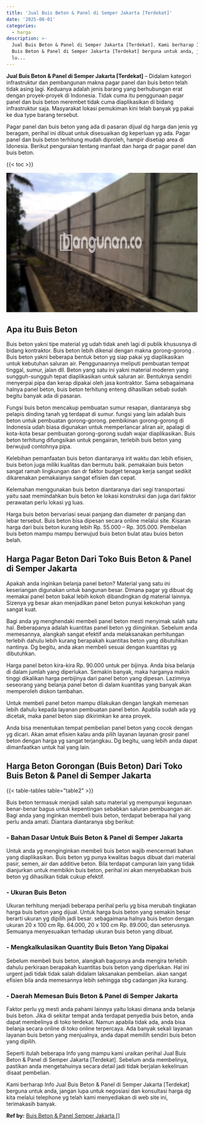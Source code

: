 ```yaml
---
title: 'Jual Buis Beton & Panel di Semper Jakarta [Terdekat]'
date: '2025-08-01'
categories:
  - harga
description: >-
  Jual Buis Beton & Panel di Semper Jakarta [Terdekat]. Kami berharap Info Jual
  Buis Beton & Panel di Semper Jakarta [Terdekat] berguna untuk anda, jangan
  lu...
---
```


**Jual Buis Beton & Panel di Semper Jakarta \[Terdekat\]** – Didalam kategori infrastruktur dan pembangunan makna pagar panel dan buis beton telah tidak asing lagi. Keduanya adalah jenis barang yang berhubungan erat dengan proyek-proyek di Indonesia. Tidak cuma itu penggunaan pagar panel dan buis beton merembet tidak cuma diaplikasikan di bidang infrastruktur saja. Masyarakat lokasi pemukiman kini telah banyak yg pakai ke dua type barang tersebut.

Pagar panel dan buis beton yang ada di pasaran dijual dg harga dan jenis yg beragam, perihal ini dibuat untuk disesuaikan dg keperluan yg ada. Pagar panel dan buis beton terhitung mudah diproleh, hampir disetiap area di Idonesia. Berikut penguraian tentang manfaat dan harga dr pagar panel dan buis beton.

{{< toc >}}

![Jual Buis Beton & Panel di Semper Jakarta [Terdekat]](/images/jual-panel-buis-beton-murah-37.png)

## Apa itu Buis Beton

Buis beton yakni tipe material yg udah tidak aneh lagi di publik khususnya di bidang kontraktor. Buis beton lebih dikenal dengan makna gorong-gorong . Buis beton yakni beberapa bentuk beton yg siap pakai yg diaplikasikan untuk kebutuhan saluran air. Penggunaannya meliputi pembuatan tempat tinggal, sumur, jalan dll. Beton yang satu ini yakni material moderen yang sungguh-sungguh tepat diaplikasikan untuk saluran air. Bentuknya sendiri menyerpai pipa dan kerap dipakai oleh jasa kontraktor. Sama sebagaimana halnya panel beton, buis beton terhitung enteng dihasilkan sebab sudah begitu banyak ada di pasaran.

Fungsi buis beton mencakup pembuatan sumur resapan, diantaranya sbg pelapis dinding tanah yg terdapat di sumur. fungsi yang lain adalah buis beton untuk pembuatan gorong-gorong. pembikinan gorong-gorong di Indonesia udah biasa digunakan untuk memperlancar aliran air, apalagi di kota-kota besar pembuatan gorong-gorong sudah wajar diaplikasikan. Buis beton terhitung difungsikan untuk pengairan, terlebih buis beton yang berwujud contohnya pipa.

Kelebihan pemanfaatan buis beton diantaranya irit waktu dan lebih efisien, buis beton juga miliki kualitas dan bermutu baik. pemakaian buis beton sangat ramah lingkungan dan dr faktor budget tenaga kerja sangat sedikit dikarenakan pemakaianya sangat efisien dan cepat.

Kelemahan menggunakan buis beton diantaranya dari segi transportasi yaitu saat memindahkan buis beton ke lokasi konstruksi dan juga dari faktor perawatan perlu lokasi yg luas.

Harga buis beton bervariasi seuai panjang dan diameter dr panjang dan lebar tersebut. Buis beton bisa dipesan secara online melalui site. Kisaran harga dari buis beton kurang lebih Rp. 55.000 – Rp. 305.000. Pembelian buis beton mampu mampu berwujud buis beton bulat atau buios beton belah.

## Harga Pagar Beton Dari Toko Buis Beton & Panel di Semper Jakarta

Apakah anda inginkan belanja panel beton? Material yang satu ini keseriangan digunakan untuk bangunan besar. Dimana pagar yg dibuat dg memakai panel beton bakal lebih kokoh dibandingkan dg material lainnya. Sizenya yg besar akan menjadikan panel beton punyai kekokohan yang sangat kuat.

Bagi anda yg menghendaki membeli panel beton mesti menyimak salah satu hal. Beberapanya adalah kuantitas panel beton yg diinginkan. Sebelum anda memesannya, alangkah sangat efektif anda melaksanakan perhitungan terlebih dahulu lebih kurang berapakah kuantitas beton yang dibutuhkan nantinya. Dg begitu, anda akan membeli sesuai dengan kuantitas yg dibutuhkan.

Harga panel beton kira-kira Rp. 90.000 untuk per bijinya. Anda bisa belanja di dalam jumlah yang diperlukan. Semakin banyak, maka harganya makin tinggi dikalikan harga perbijinya dari panel beton yang dipesan. Lazimnya seseorang yang belanja panel beton di dalam kuantitas yang banyak akan memperoleh diskon tambahan.

Untuk membeli panel beton mampu dilakukan dengan langkah memesan lebih dahulu kepada layanan pembuatan panel beton. Apabila sudah ada yg dicetak, maka panel beton siap dikirimkan ke area proyek.

Anda bisa menentukan tempat pembelian panel beton yang cocok dengan yg dicari. Akan amat efisien kalau anda pilih layanan layanan grosir panel beton dengan harga yg sangat terjangkau. Dg begitu, uang lebih anda dapat dimanfaatkan untuk hal yang lain.

## Harga Beton Gorongan (Buis Beton) Dari Toko Buis Beton & Panel di Semper Jakarta

{{< table-tables table="table2" >}}

Buis beton termasuk menjadi salah satu material yg mempunyai kegunaan benar-benar bagus untuk kepentingan sebabkan saluran pembuangan air. Bagi anda yang inginkan membeli buis beton, terdapat beberapa hal yang perlu anda amati. Diantara diantaranya sbg berikut:

### \- Bahan Dasar Untuk Buis Beton & Panel di Semper Jakarta

Untuk anda yg menginginkan membeli buis beton wajib mencermati bahan yang diaplikasikan. Buis beton yg punya kwalitas bagus dibuat dari material pasir, semen, air dan additive beton. Bila terdapat campuran lain yang tidak dianjurkan untuk membikin buis beton, perihal ini akan menyebabkan buis beton yg dihasilkan tidak cukup efektif.

### \- Ukuran Buis Beton

Ukuran terhitung menjadi beberapa perihal perlu yg bisa merubah tingkatan harga buis beton yang dijual. Untuk harga buis beton yang semakin besar berarti ukuran yg dipilih jadi besar. sebagaimana halnya buis beton dengan ukuran 20 x 100 cm Rp. 64.000, 20 x 100 cm Rp. 89.000, dan seterusnya. Semuanya menyesuaikan terhadap ukuran buis beton yang dibuat.

### \- Mengkalkulasikan Quantity Buis Beton Yang Dipakai

Sebelum membeli buis beton, alangkah bagusnya anda mengira terlebih dahulu perkiraan berapakah kuantitas buis beton yang diperlukan. Hal ini urgent jadi tidak tidak salah didalam laksanakan pembelian. akan sangat efisien bila anda memesannya lebih sehingga sbg cadangan jika kurang.

### \- Daerah Memesan Buis Beton & Panel di Semper Jakarta

Faktor perlu yg mesti anda pahami lainnya yaitu lokasi dimana anda belanja buis beton. Jika di sekitar tempat anda terdapat penyedia buis beton, anda dapat membelinya di toko terdekat. Namun apabila tidak ada, anda bisa belanja secara online di toko online terpercaya. Ada banyak sekali layanan layanan buis beton yang menjualnya, anda dapat memilih sendiri buis beton yang dipilih.

Seperti itulah beberapa Info yang mampu kami uraikan perihal Jual Buis Beton & Panel di Semper Jakarta \[Terdekat\]. Sebelum anda membelinya, pastikan anda mengetahuinya secara detail jadi tidak berjalan kekeliruan disaat pembelian.

Kami berharap Info Jual Buis Beton & Panel di Semper Jakarta \[Terdekat\] berguna untuk anda, jangan lupa untuk negosiasi dan konsultasi harga dg kita melalui telephone yg telah kami menyediakan di web site ini, terimakasih banyak.

**Ref by:** [Buis Beton & Panel Semper Jakarta []](https://id.wikipedia.org/wiki/Buis)
